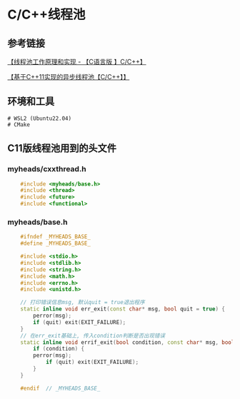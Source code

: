 # C/C++线程池
## 参考链接

[【线程池工作原理和实现 - 【C语言版 】C/C++】](https://www.bilibili.com/video/BV1jV411J795/?share_source=copy_web&vd_source=d82b4d9c97f08207c1489029425f087f)

[【基于C++11实现的异步线程池【C/C++】】](https://www.bilibili.com/video/BV1fw4m1r7cT/?share_source=copy_web&vd_source=d82b4d9c97f08207c1489029425f087f)

## 环境和工具
    # WSL2 (Ubuntu22.04)
    # CMake

## C11版线程池用到的头文件

### myheads/cxxthread.h
```c++
    #include <myheads/base.h>
    #include <thread>
    #include <future>
    #include <functional>
```

### myheads/base.h
```c++
    #ifndef _MYHEADS_BASE_
    #define _MYHEADS_BASE_

    #include <stdio.h>
    #include <stdlib.h>
    #include <string.h>
    #include <math.h>
    #include <errno.h>
    #include <unistd.h>

    // 打印错误信息msg, 默认quit = true退出程序
    static inline void err_exit(const char* msg, bool quit = true) {
        perror(msg);
        if (quit) exit(EXIT_FAILURE);
    }
    // 在err_exit基础上, 传入condition判断是否出现错误
    static inline void errif_exit(bool condition, const char* msg, bool quit = true) {
        if (condition) {
        perror(msg);
            if (quit) exit(EXIT_FAILURE);
        }
    }

    #endif  // _MYHEADS_BASE_
```